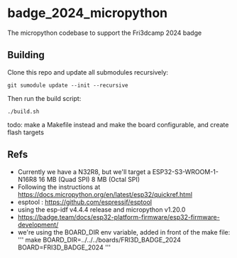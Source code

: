 # badge_2024_micropython
The micropython codebase to support the Fri3dcamp 2024 badge

## Building
Clone this repo and update all submodules recursively:
```
git sumodule update --init --recursive
```

Then run the build script:
```
./build.sh
```

todo: make a Makefile instead and make the board configurable, and create flash targets

## Refs

+ Currently we have a N32R8, but we'll target a ESP32-S3-WROOM-1-N16R8 16 MB (Quad SPI) 8 MB (Octal SPI)
+ Following the instructions at https://docs.micropython.org/en/latest/esp32/quickref.html
+ esptool : https://github.com/espressif/esptool
+ using the esp-idf v4.4.4 release and micropython v1.20.0
+ https://badge.team/docs/esp32-platform-firmware/esp32-firmware-development/
+ we're using the BOARD_DIR env variable, added in front of the make file:
    ''' make BOARD_DIR=../../../boards/FRI3D_BADGE_2024 BOARD=FRI3D_BADGE_2024  '''

